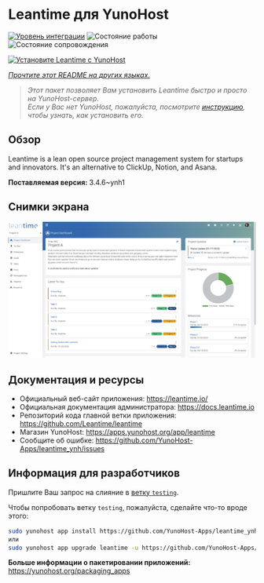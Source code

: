 <!--
Важно: этот README был автоматически сгенерирован <https://github.com/YunoHost/apps/tree/master/tools/readme_generator>
Он НЕ ДОЛЖЕН редактироваться вручную.
-->

# Leantime для YunoHost

[![Уровень интеграции](https://apps.yunohost.org/badge/integration/leantime)](https://ci-apps.yunohost.org/ci/apps/leantime/)
![Состояние работы](https://apps.yunohost.org/badge/state/leantime)
![Состояние сопровождения](https://apps.yunohost.org/badge/maintained/leantime)

[![Установите Leantime с YunoHost](https://install-app.yunohost.org/install-with-yunohost.svg)](https://install-app.yunohost.org/?app=leantime)

*[Прочтите этот README на других языках.](./ALL_README.md)*

> *Этот пакет позволяет Вам установить Leantime быстро и просто на YunoHost-сервер.*  
> *Если у Вас нет YunoHost, пожалуйста, посмотрите [инструкцию](https://yunohost.org/install), чтобы узнать, как установить его.*

## Обзор

Leantime is a lean open source project management system for startups and innovators. It's an alternative to ClickUp, Notion, and Asana.

**Поставляемая версия:** 3.4.6~ynh1

## Снимки экрана

![Снимок экрана Leantime](./doc/screenshots/ProjectDashboard.png)

## Документация и ресурсы

- Официальный веб-сайт приложения: <https://leantime.io/>
- Официальная документация администратора: <https://docs.leantime.io>
- Репозиторий кода главной ветки приложения: <https://github.com/Leantime/leantime>
- Магазин YunoHost: <https://apps.yunohost.org/app/leantime>
- Сообщите об ошибке: <https://github.com/YunoHost-Apps/leantime_ynh/issues>

## Информация для разработчиков

Пришлите Ваш запрос на слияние в [ветку `testing`](https://github.com/YunoHost-Apps/leantime_ynh/tree/testing).

Чтобы попробовать ветку `testing`, пожалуйста, сделайте что-то вроде этого:

```bash
sudo yunohost app install https://github.com/YunoHost-Apps/leantime_ynh/tree/testing --debug
или
sudo yunohost app upgrade leantime -u https://github.com/YunoHost-Apps/leantime_ynh/tree/testing --debug
```

**Больше информации о пакетировании приложений:** <https://yunohost.org/packaging_apps>
